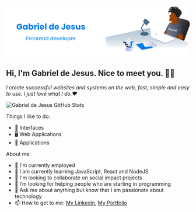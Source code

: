 ![](cover.png)

## Hi, I'm Gabriel de Jesus. Nice to meet you. 👋🏾

*I create successful websites and systems on the web, fast, simple and easy to use. I just love what I do.❤️*

![Gabriel de Jesus GitHub Stats](https://github-readme-stats.anuraghazra1.vercel.app/api?username=devgabrieldejesus&show_icons=true&hide_border=true)

Things I like to do:
- 🎨 Interfaces
- 🖥 Web Applications
- 📱 Applications

About me:
- 🔭 I'm currently employed
- 🌱 I am currently learning JavaScript, React and NodeJS
- 👯 I'm looking to collaborate on social impact projects
- 🤔 I’m looking for helping people who are starting in programming
- 💬 Ask me about anything but know that I am passionate about technology
- 📫 How to get to me: [My Linkedin](https://www.linkedin.com/in/gabrieldejesuss), [My Portfolio](https://www.gabrieldesenvolvedor.com)
